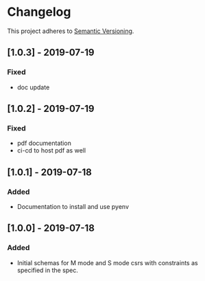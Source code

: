 # Changelog

This project adheres to [Semantic Versioning](https://semver.org/spec/v2.0.0.html).

## [1.0.3] - 2019-07-19
### Fixed
- doc update

## [1.0.2] - 2019-07-19
### Fixed
- pdf documentation
- ci-cd to host pdf as well

## [1.0.1] - 2019-07-18
### Added
- Documentation to install and use pyenv 

## [1.0.0] - 2019-07-18
### Added
- Initial schemas for M mode and S mode csrs with constraints as specified in the spec.

